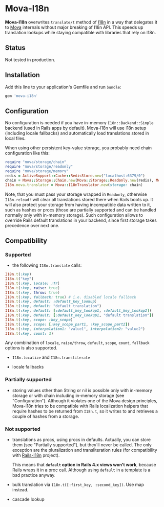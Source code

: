 # Mova-I18n

**Mova-I18n** overwrites `translate/t` method of [I18n][i18n] in a way that delegates it to
[Mova][mova] internals without major breaking of I18n API. This speeds up translation
lookups while staying compatible with libraries that rely on I18n.

## Status

Not tested in production.

## Installation

Add this line to your application's Gemfile and run `bundle`:

```ruby
gem 'mova-i18n'
```

## Configuration

No configuration is needed if you have in-memory `I18n::Backend::Simple` backend (used in Rails
apps by default). Mova-I18n will use I18n setup (including locale fallbacks) and automatically
load translations stored in local files.

When using other persistent key-value storage, you probably need chain configuration like this:

```ruby
require "mova/storage/chain"
require "mova/storage/readonly"
require "mova/storage/memory"
redis = ActiveSupport::Cache::RedisStore.new("localhost:6379/0")
chain = Mova::Storage::Chain.new(Mova::Storage::Readonly.new(redis), Mova::Storage::Memory.new)
I18n.mova.translator = Mova::I18nTranslator.new(storage: chain)
```

Note, that you must pass your storage wrapped in `Readonly`, otherwise `I18n.reload!` will clear
all translations stored there when Rails boots up. It will also protect your storage from having 
incompatible data written to it, such as hashes or procs (those are partially supported and can be 
handled normally only with in-memory storage). Such configuration allows to override Rails default
translations in your backend, since first storage takes precedence over next one.

## Compatibility

### Supported

* the following `I18n.translate` calls:

```ruby
I18n.t(:key)
I18n.t("key")
I18n.t(:key, locale: :fr)
I18n.t(:key, raise: true)
I18n.t(:key, throw: true)
I18n.t(:key, fallback: true) # i.e. disabled locale fallback
I18n.t(:key, default: :default_key_lookup)
I18n.t(:key, default: "default translation")
I18n.t(:key, default: [:default_key_lookup1, :default_key_lookup2])
I18n.t(:key, default: [:default_key_lookup1, "default translation"])
I18n.t(:key, scope: :key_scope)
I18n.t(:key, scope: [:key_scope_part1, :key_scope_part2])
I18n.t(:key, interpolation1: "value1", interpolation2: "value2")
I18n.t(:key, count: 3)
```

Any combination of `locale`, `raise/throw`, `default`, `scope`, `count`, `fallback` options
is also supported.

* `I18n.localize` and `I18n.transliterate`

* locale fallbacks

### Partially supported

*  storing values other than String or nil is possible only with in-memory storage or with chain
including in-memory storage (see "Configuration"). Although it violates one of the Mova design principles,
Mova-I18n tries to be compatible with Rails localization helpers that require hashes to be
returned from `I18n.t`, so it writes to and retrieves a couple of hashes from a storage.

### Not supported

*  translations as procs, using procs in defaults. Actually, you can store them (see "Partially
supported"), but they'll never be called. The only exception are the pluralization and transliteration
rules (for compatibility with [Rails-I18n][rails-i18n] project).

   This means that **`default` option in Rails 4.x views won't work**, because Rails wraps it in a proc
call. Although using `default` in a template is a bad practice anyway.

*  bulk translation via `I18n.t([:first_key, :second_key])`. Use map instead.
*  cascade lookup

[mova]: https://github.com/mova-rb/mova
[i18n]: https://github.com/svenfuchs/i18n
[rails-i18n]: https://github.com/svenfuchs/rails-i18n
